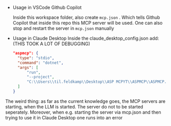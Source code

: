 - Usage in VSCode Github Copilot
    
    Inside this workspace folder, also create `mcp.json` . Which tells Github Copilot that inside this repo this MCP server will be used. One can also stop and restart the server in `mcp.json` manually

- Usage in Claude Desktop
    Inside the claude_desktop_config.json add: (THIS TOOK A LOT OF DEBUGGING)
    ```json
    "aspmcp": {
      "type": "stdio",
      "command": "dotnet",
      "args": [
          "run",
          "--project",
          "C:\\Users\\til.feldkamp\\Desktop\\ASP MCPYT\\ASPMCP\\ASPMCP.csproj"
      ]
    }
    ```
The weird thing: as far as the current knowledge goes, the MCP servers are starting, when the LLM is started. The server do not to be started seperately. Moreover, when e.g. starting the server via mcp.json and then trying to use it in Claude Desktop one runs into an error